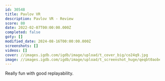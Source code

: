 ```yaml
---
id: 30548
title: Pavlov VR
description: Pavlov VR - Review
score: 80
date: 2022-02-07T00:00:00.000Z
completed: false
goty: []
modified_date: 2024-08-16T00:00:00.000Z
screenshots: []
videos: []
cover: //images.igdb.com/igdb/image/upload/t_cover_big/co24q9.jpg
image: //images.igdb.com/igdb/image/upload/t_screenshot_huge/qeqbt0aobedwcccttfh9.jpg
---
```

Really fun with good replayability.